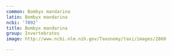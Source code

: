 ```yaml
---
common: Bombyx mandarina
latin: Bombyx mandarina
ncbi: '7092'
title: Bombyx mandarina
group: Invertebrates
image: http://www.ncbi.nlm.nih.gov/Taxonomy/taxi/images/2860

---
```

